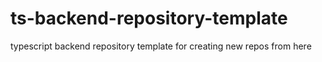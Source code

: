 # ts-backend-repository-template
typescript backend repository template for creating new repos from here
